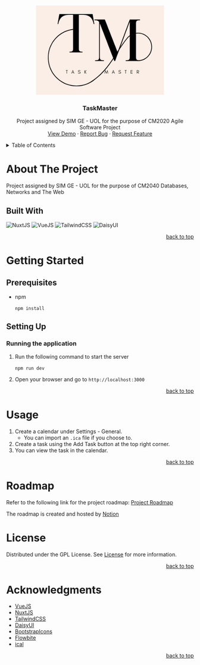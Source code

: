 <!-- To easily change the links embedded, replace all `https://github.com/Zolice/CM2020-Agile-Software-Project` with your GitHub Repository -->
<!-- Change the names and content inside this document before committing. -->


<div id="top" align="center">
  <a href="https://github.com/Zolice/CM2020-Agile-Software-Project">
    <img src="./public/icon.png" alt="Logo" height="240">
  </a>

  <h3 align="center">TaskMaster</h3>

  <p align="center">
    Project assigned by SIM GE - UOL for the purpose of CM2020 Agile Software Project 
    <br />
    <a href="https://github.com/Zolice/CM2020-Agile-Software-Project">View Demo</a>
    ·
    <a href="https://github.com/Zolice/CM2020-Agile-Software-Project/issues">Report Bug</a>
    ·
    <a href="https://github.com/Zolice/CM2020-Agile-Software-Project/issues">Request Feature</a>
  </p>
</div>

<!-- TABLE OF CONTENTS -->
<details>
  <summary>Table of Contents</summary>
  <ol>
    <li>
      <a href="#about-the-project">About The Project</a>
      <ul>
        <li><a href="#built-with">Built With</a></li>
      </ul>
    </li>
    <li>
      <a href="#getting-started">Getting Started</a>
      <ul>
        <li><a href="#prerequisites">Prerequisites</a></li>
        <li><a href="#setting-up">Setting Up</a></li>
        <ul>
            <li><a href="#running-the-application">Running the Application</a></li>
        </ul>
      </ul>
    </li>
    <li><a href="#usage">Usage</a></li>
    <li><a href="#license">License</a></li>
    <li><a href="#acknowledgments">Acknowledgments</a></li>
  </ol>
</details>

# About The Project
Project assigned by SIM GE - UOL for the purpose of CM2040 Databases, Networks and The Web 

## Built With
![NuxtJS](https://img.shields.io/badge/NuxtJS-00C58E?style=for-the-badge&logo=nuxt.js&logoColor=FFFFFF)
![VueJS](https://img.shields.io/badge/VueJS-4FC08D?style=for-the-badge&logo=vue.js&logoColor=FFFFFF)
![TailwindCSS](https://img.shields.io/badge/TailwindCSS-38B2AC?style=for-the-badge&logo=tailwind-css&logoColor=FFFFFF)
![DaisyUI](https://img.shields.io/badge/DaisyUI-FF00FF?style=for-the-badge&logo=tailwind-css&logoColor=FFFFFF)

<p align="right"><a href="#top">back to top</a></p>

# Getting Started
## Prerequisites

* npm
  ```
  npm install
  ```

## Setting Up

### Running the application

1. Run the following command to start the server
    ```
    npm run dev
    ```
2. Open your browser and go to `http://localhost:3000`

<p align="right"><a href="#top">back to top</a></p>

# Usage
1. Create a calendar under Settings - General.
   - You can import an `.ica` file if you choose to.
2. Create a task using the Add Task button at the top right corner. 
3. You can view the task in the calendar.

<p align="right"><a href="#top">back to top</a></p>

# Roadmap
Refer to the following link for the project roadmap: [Project Roadmap](https://www.notion.so/6318e666bbff4ed89bf6881a9f4947e6?v=8dbace0192f942a3a559f667b30db509&pvs=4)

The roadmap is created and hosted by [Notion](https://www.notion.so/)

# License
Distributed under the GPL License. See <a href="https://github.com/Zolice/CM2020-Agile-Software-Project/LICENSE">License</a> for more information.

<p align="right"><a href="#top">back to top</a></p>

# Acknowledgments
* [VueJS](https://vuejs.org/)
* [NuxtJS](https://nuxtjs.org/)
* [TailwindCSS](https://tailwindcss.com/)
* [DaisyUI](https://daisyui.com/)
* [BootstrapIcons](https://icons.getbootstrap.com/)
* [Flowbite](https://flowbite.com/)
* [ical](https://github.com/peterbraden/ical.js)

<p align="right"><a href="#top">back to top</a></p>
